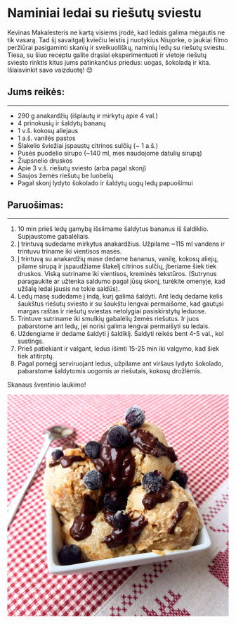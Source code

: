# Naminiai ledai su riešutų sviestu

Kevinas Makalesteris ne kartą visiems įrodė, kad ledais galima mėgautis ne tik vasarą. Tad šį savaitgalį kviečiu leistis į nuotykius Niujorke, o jaukiai filmo peržiūrai pasigaminti skanių ir sveikuoliškų, naminių ledų su riešutų sviestu. Tiesa, su šiuo receptu galite drąsiai eksperimentuoti ir vietoje riešutų sviesto rinktis kitus jums patinkančius priedus: uogas, šokoladą ir kita. Išlaisvinkit savo vaizduotę! 😊 

## Jums reikės:
<hr/>

* 290 g anakardžių (išplautų ir mirkytų apie 4 val.)
* 4 prinokusių ir šaldytų bananų
* 1 v.š. kokosų aliejaus
* 1 a.š. vanilės pastos
* Šlakelio šviežiai įspaustų citrinos sulčių (~ 1 a.š.)
* Pusės puodelio sirupo (~140 ml, mes naudojome datulių sirupą)
* Žiupsnelio druskos
* Apie 3 v.š. riešutų sviesto (arba pagal skonį)
* Saujos žemės riešutų be luobelių
* Pagal skonį lydyto šokolado ir šaldytų uogų ledų papuošimui

## Paruošimas:
<hr/>

1. 10 min prieš ledų gamybą išsiimame šaldytus bananus iš šaldiklio. Supjaustome gabalėliais.
2. Į trintuvą sudedame mirkytus anakardžius. Užpilame ~115 ml vandens ir trintuvu triname iki vientisos masės.
3. Į trintuvą su anakardžių mase dedame bananus, vanilę, kokosų aliejų, pilame sirupą ir įspaudžiame šlakelį citrinos sulčių, įberiame šiek tiek druskos. Viską sutriname iki vientisos, kreminės tekstūros. (Sutrynus paragaukite ar užtenka saldumo pagal jūsų skonį, turėkite omenyje, kad užšalę ledai jausis ne tokie saldūs).
4. Ledų masę sudedame į indą, kurį galima šaldyti. Ant ledų dedame kelis šaukštus riešutų sviesto ir su šaukštu lengvai permaišome, kad gautųsi margas raštas ir riešutų sviestas netolygiai pasiskirstytų leduose. 
5. Trintuve sutriname iki smulkių gabalėlių žemės riešutus. Ir juos pabarstome ant ledų, jei norisi galima lengvai permaišyti su ledais.
6. Uždengiame ir dedame šaldyti į šaldiklį. Šaldyti reikės bent 4-5 val., kol sustings.
7. Prieš patiekiant ir valgant, ledus išimti 15-25 min iki valgymo, kad šiek tiek atitirptų.
8. Pagal pomėgį serviruojant ledus, užpilame ant viršaus lydyto šokolado, pabarstome šaldytomis uogomis ar riešutais, kokosų drožlėmis.

Skanaus šventinio laukimo!

![name](../../pav/ledai.jpg)
